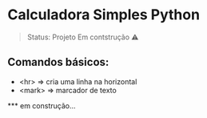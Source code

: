 # Calculadora Simples Python

> Status: Projeto Em contstrução ⚠️

## Comandos básicos: 
- &lt;hr&gt; => cria uma linha na horizontal
- &lt;mark&gt; => marcador de texto

*** em construção...
